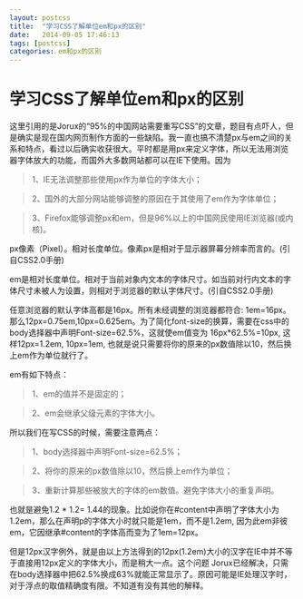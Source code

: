 ```yaml
---
layout: postcss
title:  "学习CSS了解单位em和px的区别"
date:   2014-09-05 17:46:13
tags: [postcss]
categories: em和px的区别
---
```

# 学习CSS了解单位em和px的区别 #

这里引用的是Jorux的“95%的中国网站需要重写CSS”的文章，题目有点吓人，但是确实是现在国内网页制作方面的一些缺陷。我一直也搞不清楚px与em之间的关系和特点，看过以后确实收获很大。平时都是用px来定义字体，所以无法用浏览器字体放大的功能，而国外大多数网站都可以在IE下使用。因为

>1、IE无法调整那些使用px作为单位的字体大小；

>2、国外的大部分网站能够调整的原因在于其使用了em作为字体单位；

>3、Firefox能够调整px和em，但是96%以上的中国网民使用IE浏览器(或内核)。

px像素（Pixel）。相对长度单位。像素px是相对于显示器屏幕分辨率而言的。(引自CSS2.0手册)

em是相对长度单位。相对于当前对象内文本的字体尺寸。如当前对行内文本的字体尺寸未被人为设置，则相对于浏览器的默认字体尺寸。(引自CSS2.0手册)

任意浏览器的默认字体高都是16px。所有未经调整的浏览器都符合: 1em=16px。那么12px=0.75em,10px=0.625em。为了简化font-size的换算，需要在css中的body选择器中声明Font-size=62.5%，这就使em值变为 16px*62.5%=10px, 这样12px=1.2em, 10px=1em, 也就是说只需要将你的原来的px数值除以10，然后换上em作为单位就行了。

em有如下特点：

>1、em的值并不是固定的；

>2、em会继承父级元素的字体大小。

所以我们在写CSS的时候，需要注意两点：

>1、body选择器中声明Font-size=62.5%；

>2、将你的原来的px数值除以10，然后换上em作为单位；

>3、重新计算那些被放大的字体的em数值。避免字体大小的重复声明。

也就是避免1.2 * 1.2= 1.44的现象。比如说你在#content中声明了字体大小为1.2em，那么在声明p的字体大小时就只能是1em，而不是1.2em, 因为此em非彼em，它因继承#content的字体高而变为了1em=12px。

但是12px汉字例外，就是由以上方法得到的12px(1.2em)大小的汉字在IE中并不等于直接用12px定义的字体大小，而是稍大一点。这个问题 Jorux已经解决，只需在body选择器中把62.5%换成63%就能正常显示了。原因可能是IE处理汉字时，对于浮点的取值精确度有限。不知道有没有其他的解释。